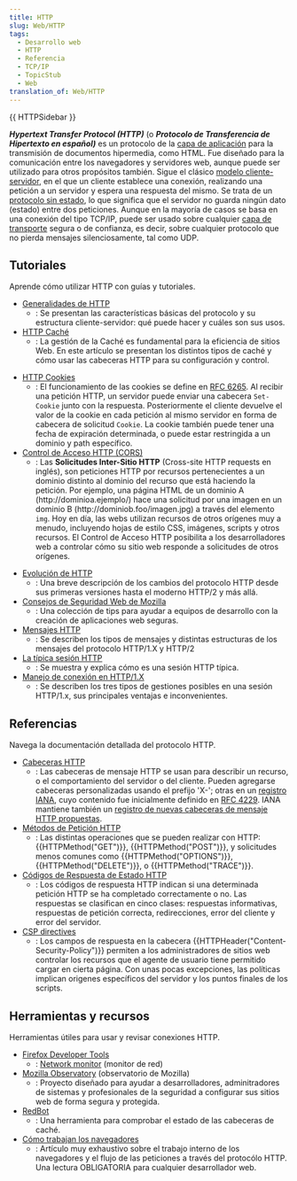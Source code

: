 ```yaml
---
title: HTTP
slug: Web/HTTP
tags:
  - Desarrollo web
  - HTTP
  - Referencia
  - TCP/IP
  - TopicStub
  - Web
translation_of: Web/HTTP
---
```

{{ HTTPSidebar }}

**_Hypertext Transfer Protocol (HTTP)_** (o **_Protocolo de Transferencia de Hipertexto en español)_** es un protocolo de la [capa de aplicación](http://es.wikipedia.org/wiki/Capa_de_aplicaci%C3%B3n) para la transmisión de documentos hipermedia, como HTML. Fue diseñado para la comunicación entre los navegadores y servidores web, aunque puede ser utilizado para otros propósitos también. Sigue el clásico [modelo cliente-servidor](http://es.wikipedia.org/wiki/Cliente-servidor), en el que un cliente establece una conexión, realizando una petición a un servidor y espera una respuesta del mismo. Se trata de un [protocolo sin estado](http://es.wikipedia.org/wiki/Protocolo_sin_estado), lo que significa que el servidor no guarda ningún dato (estado) entre dos peticiones. Aunque en la mayoría de casos se basa en una conexión del tipo TCP/IP, puede ser usado sobre cualquier [capa de transporte](http://es.wikipedia.org/wiki/Capa_de_transporte) segura o de confianza, es decir, sobre cualquier protocolo que no pierda mensajes silenciosamente, tal como UDP.

## Tutoriales

Aprende cómo utilizar HTTP con guías y tutoriales.

- [Generalidades de HTTP](/es/docs/Web/HTTP/Overview)
  - : Se presentan las características básicas del protocolo y su estructura cliente-servidor: qué puede hacer y cuáles son sus usos.
- [HTTP Caché](/es/docs/Mozilla/HTTP_cache)
  - : La gestión de la Caché es fundamental para la eficiencia de sitios Web. En este artículo se presentan los distintos tipos de caché y cómo usar las cabeceras HTTP para su configuración y control.

<!---->

- [HTTP Cookies](/es/docs/Web/HTTP/Cookies)
  - : El funcionamiento de las cookies se define en [RFC 6265](http://tools.ietf.org/html/rfc6265). Al recibir una petición HTTP, un servidor puede enviar una cabecera `Set-Cookie` junto con la respuesta. Posteriormente el cliente devuelve el valor de la cookie en cada petición al mismo servidor en forma de cabecera de solicitud `Cookie`. La cookie también puede tener una fecha de expiración determinada, o puede estar restringida a un dominio y path específico.
- [Control de Acceso HTTP (CORS)](/es/docs/HTTP/Access_control_CORS)
  - : Las **Solicitudes Inter-Sitio HTTP** (Cross-site HTTP requests en inglés), son peticiones HTTP por recursos pertenecientes a un dominio distinto al dominio del recurso que está haciendo la petición. Por ejemplo, una página HTML de un dominio A (http\://dominioa.ejemplo/) hace una solicitud por una imagen en un dominio B (http\://dominiob.foo/imagen.jpg) a través del elemento `img`. Hoy en día, las webs utilizan recursos de otros orígenes muy a menudo, incluyendo hojas de estilo CSS, imágenes, scripts y otros recursos. El Control de Acceso HTTP posibilita a los desarrolladores web a controlar cómo su sitio web responde a solicitudes de otros orígenes.

<!---->

- [Evolución de HTTP](/es/docs/Web/HTTP/Basics_of_HTTP/Evolution_of_HTTP)
  - : Una breve descripción de los cambios del protocolo HTTP desde sus primeras versiones hasta el moderno HTTP/2 y más allá.
- [Consejos de Seguridad Web de Mozilla](https://wiki.mozilla.org/Security/Guidelines/Web_Security)
  - : Una colección de tips para ayudar a equipos de desarrollo con la creación de aplicaciones web seguras.
- [Mensajes HTTP](/es/docs/Web/HTTP/Messages)
  - : Se describen los tipos de mensajes y distintas estructuras de los mensajes del protocolo HTTP/1.X y HTTP/2
- [La típica sesión HTTP](/es/docs/Web/HTTP/Session)
  - : Se muestra y explica cómo es una sesión HTTP típica.
- [Manejo de conexión en HTTP/1.X](/es/docs/Web/HTTP/Connection_management_in_HTTP_1.x)
  - : Se describen los tres tipos de gestiones posibles en una sesión HTTP/1.x, sus principales ventajas e inconvenientes.

## Referencias

Navega la documentación detallada del protocolo HTTP.

- [Cabeceras HTTP](/es/docs/Web/HTTP/Headers)
  - : Las cabeceras de mensaje HTTP se usan para describir un recurso, o el comportamiento del servidor o del cliente. Pueden agregarse cabeceras personalizadas usando el prefijo 'X-'; otras en un [registro IANA](http://www.iana.org/assignments/message-headers/perm-headers.html), cuyo contenido fue inicialmente definido en [RFC 4229](http://tools.ietf.org/html/rfc4229). IANA mantiene también un [registro de nuevas cabeceras de mensaje HTTP propuestas](http://www.iana.org/assignments/message-headers/prov-headers.html).
- [Métodos de Petición HTTP](/es/docs/Web/HTTP/Methods)
  - : Las distintas operaciones que se pueden realizar con HTTP: {{HTTPMethod("GET")}}, {{HTTPMethod("POST")}}, y solicitudes menos comunes como {{HTTPMethod("OPTIONS")}}, {{HTTPMethod("DELETE")}}, o {{HTTPMethod("TRACE")}}.
- [Códigos de Respuesta de Estado HTTP](/es/docs/Web/HTTP/Response_codes)
  - : Los códigos de respuesta HTTP indican si una determinada petición HTTP se ha completado correctamente o no. Las respuestas se clasifican en cinco clases: respuestas informativas, respuestas de petición correcta, redirecciones, error del cliente y error del servidor.
- [CSP directives](/es/docs/Web/HTTP/Headers/Content-Security-Policy)
  - : Los campos de respuesta en la cabecera {{HTTPHeader("Content-Security-Policy")}} permiten a los administradores de sitios web controlar los recursos que el agente de usuario tiene permitido cargar en cierta página. Con unas pocas excepciones, las políticas implican origenes específicos del servidor y los puntos finales de los scripts.

## Herramientas y recursos

Herramientas útiles para usar y revisar conexiones HTTP.

- [Firefox Developer Tools](/es/docs/Tools)
  - : [Network monitor](/es/docs/Tools/Network_Monitor) (monitor de red)
- [Mozilla Observatory](https://observatory.mozilla.org/) (observatorio de Mozilla)
  - : Proyecto diseñado para ayudar a desarrolladores, adminitradores de sistemas y profesionales de la seguridad a configurar sus sitios web de forma segura y protegida.
- [RedBot](https://redbot.org/)
  - : Una herramienta para comprobar el estado de las cabeceras de caché.
- [Cómo trabajan los navegadores](https://www.html5rocks.com/es/tutorials/internals/howbrowserswork/)
  - : Artículo muy exhaustivo sobre el trabajo interno de los navegadores y el flujo de las peticiones a través del protocólo HTTP. Una lectura OBLIGATORIA para cualquier desarrollador web.
